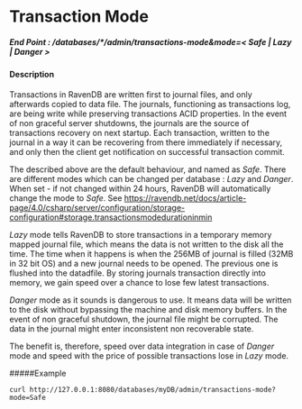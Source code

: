 # Transaction Mode
##### End Point : /databases/*/admin/transactions-mode&mode=< Safe | Lazy | Danger >
#### Description
Transactions in RavenDB are written first to journal files, and only afterwards copied to data file. The journals, functioning as transactions log, are being write while preserving transactions ACID properties. In the event of non graceful server shutdowns, the journals are the source of transactions recovery on next startup.
Each transaction, written to the journal in a way it can be recovering from there immediately if necessary, and only then the client get notification on successful transaction commit.

The described above are the default behaviour, and named as _Safe_.  There are different modes which can be changed per database : _Lazy_ and _Danger_.  When set - if not changed within 24 hours, RavenDB will automatically change the mode to _Safe_. See https://ravendb.net/docs/article-page/4.0/csharp/server/configuration/storage-configuration#storage.transactionsmodedurationinmin

_Lazy_ mode tells RavenDB to store transactions in a temporary memory mapped journal file, which means the data is not written to the disk all the time. The time when it happens is when the 256MB of journal is filled (32MB in 32 bit OS) and a new journal needs to be opened.  The previous one is flushed into the datadfile.
By storing journals transaction directly into memory, we gain speed over a chance to lose few latest transactions.

_Danger_ mode as it sounds is dangerous to use. It means data will be written to the disk without bypassing the machine and disk memory buffers. In the event of non graceful shutdown, the journal file might be corrupted. The data in the journal might enter inconsistent non recoverable state.

The benefit is, therefore, speed over data integration in case of _Danger_ mode and speed with the price of possible transactions lose in _Lazy_ mode.

#####Example
```
curl http://127.0.0.1:8080/databases/myDB/admin/transactions-mode?mode=Safe
```
